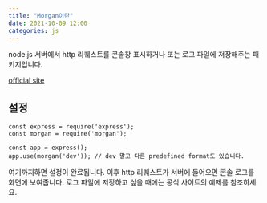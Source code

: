 ```yaml
---
title: "Morgan이란"
date: 2021-10-09 12:00
categories: js
---
```


node.js 서버에서 http 리퀘스트를 콘솔창 표시하거나 또는 로그 파일에 저장해주는 패키지입니다.

[official site](https://github.com/expressjs/morgan)

## 설정

```
const express = require('express');
const morgan = require('morgan');

const app = express();
app.use(morgan('dev')); // dev 말고 다른 predefined format도 있습니다.

```

여기까지하면 설정이 완료됩니다.
이후 http 리퀘스트가 서버에 들어오면 콘솔 로그를 화면에 보여줍니다.
로그 파일에 저장하고 싶을 때에는 공식 사이트의 예제를 참조하세요.
